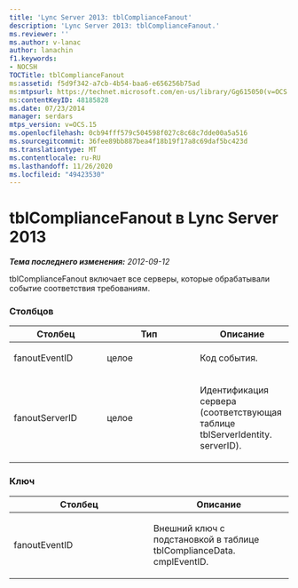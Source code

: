 ```yaml
---
title: 'Lync Server 2013: tblComplianceFanout'
description: 'Lync Server 2013: tblComplianceFanout.'
ms.reviewer: ''
ms.author: v-lanac
author: lanachin
f1.keywords:
- NOCSH
TOCTitle: tblComplianceFanout
ms:assetid: f5d9f342-a7cb-4b54-baa6-e656256b75ad
ms:mtpsurl: https://technet.microsoft.com/en-us/library/Gg615050(v=OCS.15)
ms:contentKeyID: 48185828
ms.date: 07/23/2014
manager: serdars
mtps_version: v=OCS.15
ms.openlocfilehash: 0cb94fff579c504598f027c8c68c7dde00a5a516
ms.sourcegitcommit: 36fee89bb887bea4f18b19f17a8c69daf5bc423d
ms.translationtype: MT
ms.contentlocale: ru-RU
ms.lasthandoff: 11/26/2020
ms.locfileid: "49423530"
---
```

# <a name="tblcompliancefanout-in-lync-server-2013"></a>tblComplianceFanout в Lync Server 2013

<div data-xmlns="http://www.w3.org/1999/xhtml">

<div class="topic" data-xmlns="http://www.w3.org/1999/xhtml" data-msxsl="urn:schemas-microsoft-com:xslt" data-cs="https://msdn.microsoft.com/">

<div data-asp="https://msdn2.microsoft.com/asp">



</div>

<div id="mainSection">

<div id="mainBody">

<span> </span>

_**Тема последнего изменения:** 2012-09-12_

tblComplianceFanout включает все серверы, которые обрабатывали событие соответствия требованиям.

### <a name="columns"></a>Столбцов

<table>
<colgroup>
<col style="width: 33%" />
<col style="width: 33%" />
<col style="width: 33%" />
</colgroup>
<thead>
<tr class="header">
<th>Столбец</th>
<th>Тип</th>
<th>Описание</th>
</tr>
</thead>
<tbody>
<tr class="odd">
<td><p>fanoutEventID</p></td>
<td><p>целое</p></td>
<td><p>Код события.</p></td>
</tr>
<tr class="even">
<td><p>fanoutServerID</p></td>
<td><p>целое</p></td>
<td><p>Идентификация сервера (соответствующая таблице tblServerIdentity. serverID).</p></td>
</tr>
</tbody>
</table>


### <a name="key"></a>Ключ

<table>
<colgroup>
<col style="width: 50%" />
<col style="width: 50%" />
</colgroup>
<thead>
<tr class="header">
<th>Столбец</th>
<th>Описание</th>
</tr>
</thead>
<tbody>
<tr class="odd">
<td><p>fanoutEventID</p></td>
<td><p>Внешний ключ с подстановкой в таблице tblComplianceData. cmplEventID.</p></td>
</tr>
</tbody>
</table>


</div>

<span> </span>

</div>

</div>

</div>

